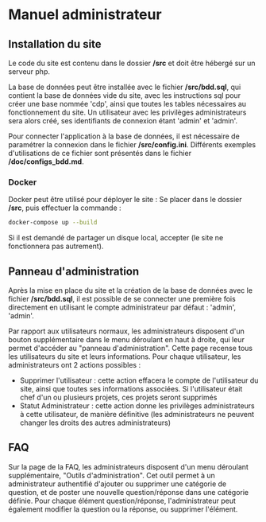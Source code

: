 # Manuel administrateur

## Installation du site

Le code du site est contenu dans le dossier **/src** et doit être hébergé sur un serveur php.

La base de données peut être installée avec le fichier **/src/bdd.sql**, qui contient la base de données vide du site, avec les instructions sql pour créer une base nommée 'cdp', ainsi que toutes les tables nécessaires au fonctionnement du site. Un utilisateur avec les privilèges administrateurs sera alors créé, ses identifiants de connexion étant 'admin' et 'admin'.

Pour connecter l'application à la base de données, il est nécessaire de paramétrer la connexion dans le fichier **/src/config.ini**. Différents exemples d'utilisations de ce fichier sont présentés dans le fichier **/doc/configs\_bdd.md**.

### Docker

Docker peut être utilisé pour déployer le site :
Se placer dans le dossier **/src**, puis effectuer la commande :
```bash
docker-compose up --build
```
Si il est demandé de partager un disque local, accepter (le site ne fonctionnera pas autrement).


## Panneau d'administration

Après la mise en place du site et la création de la base de données avec le fichier **/src/bdd.sql**, il est possible de se connecter une première fois directement en utilisant le compte administrateur par défaut : 'admin', 'admin'.

Par rapport aux utilisateurs normaux, les administrateurs disposent d'un bouton supplémentaire dans le menu déroulant en haut à droite, qui leur permet d'accéder au "panneau d'administration". Cette page recense tous les utilisateurs du site et leurs informations. Pour chaque utilisateur, les administrateurs ont 2 actions possibles :
- Supprimer l'utilisateur : cette action effacera le compte de l'utilisateur du site, ainsi que toutes ses informations associées. Si l'utilisateur était chef d'un ou plusieurs projets, ces projets seront supprimés
- Statut Administrateur : cette action donne les privilèges administrateurs à cette utilisateur, de manière définitive (les administrateurs ne peuvent changer les droits des autres administrateurs)


## FAQ

Sur la page de la FAQ, les administrateurs disposent d'un menu déroulant supplémentaire, "Outils d'administration". Cet outil permet à un administrateur authentifié d'ajouter ou supprimer une catégorie de question, et de poster une nouvelle question/réponse dans une catégorie définie. Pour chaque élément question/réponse, l'administrateur peut également modifier la question ou la réponse, ou supprimer l'élément.
